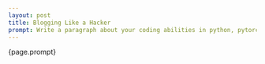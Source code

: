 ```yaml
---
layout: post
title: Blogging Like a Hacker
prompt: Write a paragraph about your coding abilities in python, pytorch, tensorflow, sklearn, docker
---
```


{page.prompt}
